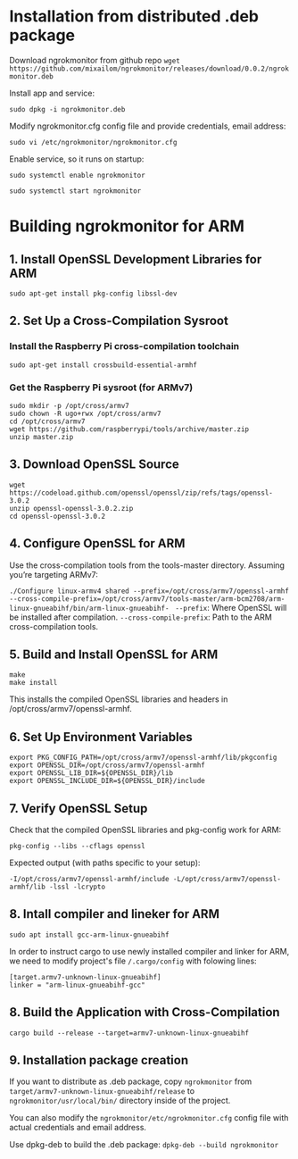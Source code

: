 # Installation from distributed .deb package
Download ngrokmonitor from github repo
`wget https://github.com/mixailom/ngrokmonitor/releases/download/0.0.2/ngrokmonitor.deb`

Install app and service:

`sudo dpkg -i ngrokmonitor.deb`

Modify ngrokmonitor.cfg config file and provide credentials, email address:

`sudo vi /etc/ngrokmonitor/ngrokmonitor.cfg`

Enable service, so it runs on startup: 

`sudo systemctl enable ngrokmonitor`

`sudo systemctl start ngrokmonitor`

# Building ngrokmonitor for ARM

## 1. Install OpenSSL Development Libraries for ARM
`sudo apt-get install pkg-config libssl-dev`

## 2. Set Up a Cross-Compilation Sysroot

### Install the Raspberry Pi cross-compilation toolchain
`sudo apt-get install crossbuild-essential-armhf`

### Get the Raspberry Pi sysroot (for ARMv7)
```console
sudo mkdir -p /opt/cross/armv7
sudo chown -R ugo+rwx /opt/cross/armv7
cd /opt/cross/armv7
wget https://github.com/raspberrypi/tools/archive/master.zip
unzip master.zip
```

## 3. Download OpenSSL Source
```console
wget https://codeload.github.com/openssl/openssl/zip/refs/tags/openssl-3.0.2
unzip openssl-openssl-3.0.2.zip
cd openssl-openssl-3.0.2
```

## 4. Configure OpenSSL for ARM
Use the cross-compilation tools from the tools-master directory. Assuming you’re targeting ARMv7:

`./Configure linux-armv4 shared --prefix=/opt/cross/armv7/openssl-armhf --cross-compile-prefix=/opt/cross/armv7/tools-master/arm-bcm2708/arm-linux-gnueabihf/bin/arm-linux-gnueabihf-
`
`--prefix`: Where OpenSSL will be installed after compilation.
`--cross-compile-prefix`: Path to the ARM cross-compilation tools.
## 5. Build and Install OpenSSL for ARM
```console
make
make install
```
This installs the compiled OpenSSL libraries and headers in /opt/cross/armv7/openssl-armhf.

## 6. Set Up Environment Variables

```console
export PKG_CONFIG_PATH=/opt/cross/armv7/openssl-armhf/lib/pkgconfig
export OPENSSL_DIR=/opt/cross/armv7/openssl-armhf
export OPENSSL_LIB_DIR=${OPENSSL_DIR}/lib
export OPENSSL_INCLUDE_DIR=${OPENSSL_DIR}/include
```

## 7. Verify OpenSSL Setup
Check that the compiled OpenSSL libraries and pkg-config work for ARM:

`pkg-config --libs --cflags openssl`

Expected output (with paths specific to your setup):

`-I/opt/cross/armv7/openssl-armhf/include -L/opt/cross/armv7/openssl-armhf/lib -lssl -lcrypto`

## 8. Intall compiler and lineker for ARM
`sudo apt install gcc-arm-linux-gnueabihf`

In order to instruct cargo to use newly installed compiler and linker for ARM, we need to modify project's file `/.cargo/config` with folowing lines:
```
[target.armv7-unknown-linux-gnueabihf]
linker = "arm-linux-gnueabihf-gcc"
```

## 8. Build the Application with Cross-Compilation
`cargo build --release --target=armv7-unknown-linux-gnueabihf`

## 9. Installation package creation
If you want to distribute as .deb package, copy `ngrokmonitor` from `target/armv7-unknown-linux-gnueabihf/release` to `ngrokmonitor/usr/local/bin/` directory inside of the project.

You can also modify the `ngrokmonitor/etc/ngrokmonitor.cfg` config file with actual credentials and email address.

Use dpkg-deb to build the .deb package: `dpkg-deb --build ngrokmonitor`